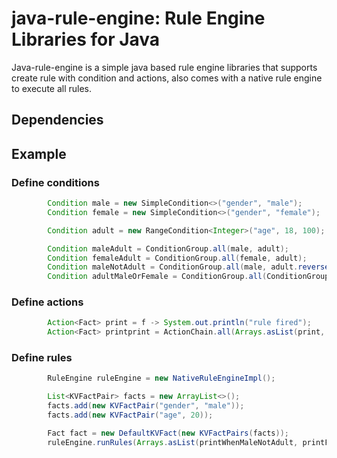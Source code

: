 # java-rule-engine: Rule Engine Libraries for Java
Java-rule-engine is a simple java based rule engine libraries that supports create rule with condition and actions, also comes with a native rule engine to execute all rules.

## Dependencies

## Example

### Define conditions

```java
        Condition male = new SimpleCondition<>("gender", "male");
        Condition female = new SimpleCondition<>("gender", "female");

        Condition adult = new RangeCondition<Integer>("age", 18, 100);

        Condition maleAdult = ConditionGroup.all(male, adult);
        Condition femaleAdult = ConditionGroup.all(female, adult);
        Condition maleNotAdult = ConditionGroup.all(male, adult.reverse());
        Condition adultMaleOrFemale = ConditionGroup.all(ConditionGroup.any(male, female), adult);
```

### Define actions

```java
        Action<Fact> print = f -> System.out.println("rule fired");
        Action<Fact> printprint = ActionChain.all(Arrays.asList(print, print));
```

### Define rules

```java
        RuleEngine ruleEngine = new NativeRuleEngineImpl();

        List<KVFactPair> facts = new ArrayList<>();
        facts.add(new KVFactPair("gender", "male"));
        facts.add(new KVFactPair("age", 20));

        Fact fact = new DefaultKVFact(new KVFactPairs(facts));
        ruleEngine.runRules(Arrays.asList(printWhenMaleNotAdult, printForFemaleAdult), fact);
```